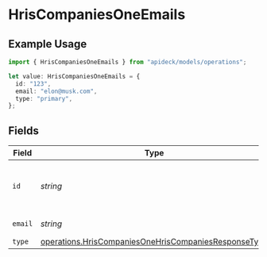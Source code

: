 # HrisCompaniesOneEmails

## Example Usage

```typescript
import { HrisCompaniesOneEmails } from "apideck/models/operations";

let value: HrisCompaniesOneEmails = {
  id: "123",
  email: "elon@musk.com",
  type: "primary",
};
```

## Fields

| Field                                                                                                                        | Type                                                                                                                         | Required                                                                                                                     | Description                                                                                                                  | Example                                                                                                                      |
| ---------------------------------------------------------------------------------------------------------------------------- | ---------------------------------------------------------------------------------------------------------------------------- | ---------------------------------------------------------------------------------------------------------------------------- | ---------------------------------------------------------------------------------------------------------------------------- | ---------------------------------------------------------------------------------------------------------------------------- |
| `id`                                                                                                                         | *string*                                                                                                                     | :heavy_minus_sign:                                                                                                           | Unique identifier for the email address                                                                                      | 123                                                                                                                          |
| `email`                                                                                                                      | *string*                                                                                                                     | :heavy_check_mark:                                                                                                           | Email address                                                                                                                | elon@musk.com                                                                                                                |
| `type`                                                                                                                       | [operations.HrisCompaniesOneHrisCompaniesResponseType](../../models/operations/hriscompaniesonehriscompaniesresponsetype.md) | :heavy_minus_sign:                                                                                                           | Email type                                                                                                                   | primary                                                                                                                      |